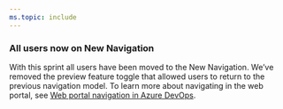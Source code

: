 ```yaml
---
ms.topic: include
---
```


### All users now on New Navigation

With this sprint all users have been moved to the New Navigation. We’ve removed the preview feature toggle that allowed users to return to the previous navigation model. To learn more about navigating in the web portal, see [Web portal navigation in Azure DevOps](/azure/devops/project/navigation/index?tabs=new-nav&view=azure-devops).